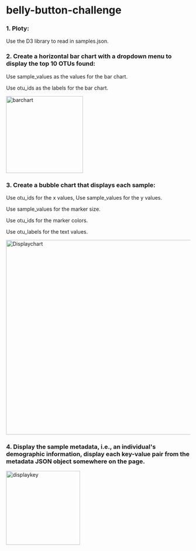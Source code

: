 # belly-button-challenge

### 1. Ploty:

Use the D3 library to read in samples.json.

### 2. Create a horizontal bar chart with a dropdown menu to display the top 10 OTUs found:

Use sample_values as the values for the bar chart.

Use otu_ids as the labels for the bar chart.

<img width="210" alt="barchart" src="https://github.com/Cheryl277/belly-button-challenge/assets/120348065/8d7ff7ae-2815-4b77-b15f-1520063c444b">

### 3. Create a bubble chart that displays each sample:

Use otu_ids for the x values, Use sample_values for the y values.

Use sample_values for the marker size.

Use otu_ids for the marker colors.

Use otu_labels for the text values.

<img width="532" alt="Displaychart" src="https://github.com/Cheryl277/belly-button-challenge/assets/120348065/a1d1bb93-c4d8-4c8f-9a96-e287fd0d4fb6">

### 4. Display the sample metadata, i.e., an individual's demographic information, display each key-value pair from the metadata JSON object somewhere on the page.

<img width="202" alt="displaykey" src="https://github.com/Cheryl277/belly-button-challenge/assets/120348065/d348bc0c-f644-45cc-ac4b-1d949f062bfb">




